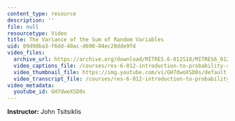 ```yaml
---
content_type: resource
description: ''
file: null
resourcetype: Video
title: The Variance of the Sum of Random Variables
uid: 09d98ba3-f6dd-40ac-d690-04ec20dde9fd
video_files:
  archive_url: https://archive.org/download/MITRES.6-012S18/MITRES6_012S18_L12-07_300k.mp4
  video_captions_file: /courses/res-6-012-introduction-to-probability-spring-2018/a96bd1a650ff5214aedf16d973b42856_GH7dwoXSD0s.vtt
  video_thumbnail_file: https://img.youtube.com/vi/GH7dwoXSD0s/default.jpg
  video_transcript_file: /courses/res-6-012-introduction-to-probability-spring-2018/4db7bc1d0e94ba77338301aa22f08900_GH7dwoXSD0s.pdf
video_metadata:
  youtube_id: GH7dwoXSD0s
---
```


**Instructor:** John Tsitsiklis
